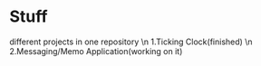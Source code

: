 # Stuff
different projects in one repository \n
1.Ticking Clock(finished) \n
2.Messaging/Memo Application(working on it)
